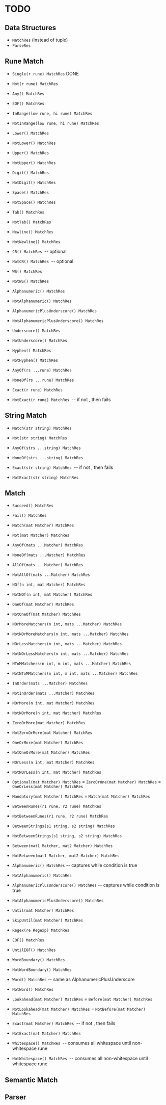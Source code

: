 # TODO

## Data Structures

- `MatchRes` (instead of tuple)
- `ParseRes`

## Rune Match
- `Single(r rune) MatchRes` DONE
- `Not(r rune) MatchRes`

- `Any() MatchRes`
- `EOF() MatchRes`

- `InRange(low rune, hi rune) MatchRes`
- `NotInRange(low rune, hi rune) MatchRes`

- `Lower() MatchRes`
- `NotLower() MatchRes`

- `Upper() MatchRes`
- `NotUpper() MatchRes`

- `Digit() MatchRes`
- `NotDigit() MatchRes`

- `Space() MatchRes`
- `NotSpace() MatchRes`

- `Tab() MatchRes`
- `NotTab() MatchRes`

- `Newline() MatchRes`
- `NotNewline() MatchRes`

- `CR() MatchRes `-- optional
- `NotCR() MatchRes `-- optional

- `WS() MatchRes`
- `NotWS() MatchRes`

- `Alphanumeric() MatchRes`
- `NotAlphanumeric() MatchRes`

- `AlphanumericPlusUnderscore() MatchRes`
- `NotAlphanumericPlusUnderscore() MatchRes`

- `Underscore() MatchRes`
- `NotUnderscore() MatchRes`

- `Hyphen() MatchRes`
- `NotHyphen() MatchRes`

- `AnyOf(rs ...rune) MatchRes`
- `NoneOf(rs ...rune) MatchRes`

- `Exact(r rune) MatchRes`
- `NotExact(r rune) MatchRes `-- if not <r> <EOF>, then fails

## String Match
- `Match(str string) MatchRes`
- `Not(str string) MatchRes`

- `AnyOf(strs ...string) MatchRes`
- `NoneOf(strs ...string) MatchRes`

- `Exact(str string) MatchRes `-- if not <str> <EOF>, then fails
- `NotExact(str string) MatchRes`

## Match
- `Succeed() MatchRes`
- `Fail() MatchRes`

- `Match(mat Matcher) MatchRes`
- `Not(mat Matcher) MatchRes`

- `AnyOf(mats ...Matcher) MatchRes`
- `NoneOf(mats ...Matcher) MatchRes`

- `AllOf(mats ...Matcher) MatchRes`
- `NotAllOf(mats ...Matcher) MatchRes`

- `NOf(n int, mat Matcher) MatchRes`
- `NotNOf(n int, mat Matcher) MatchRes`

- `OneOf(mat Matcher) MatchRes`
- `NotOneOf(mat Matcher) MatchRes`

- `NOrMoreMatchers(n int, mats ...Matcher) MatchRes`
- `NotNOrMoreMatchers(n int, mats ...Matcher) MatchRes`

- `NOrLessMatchers(n int, mats ...Matcher) MatchRes`
- `NotNOrLessMatchers(n int, mats ...Matcher) MatchRes`

- `NToMMatchers(n int, m int, mats ...Matcher) MatchRes`
- `NotNToMMatchers(n int, m int, mats ...Matcher) MatchRes`

- `InOrder(mats ...Matcher) MatchRes`
- `NotInOrder(mats ...Matcher) MatchRes`

- `NOrMore(n int, mat Matcher) MatchRes`
- `NotNOrMore(n int, mat Matcher) MatchRes`

- `ZeroOrMore(mat Matcher) MatchRes`
- `NotZeroOrMore(mat Matcher) MatchRes`

- `OneOrMore(mat Matcher) MatchRes`
- `NotOneOrMore(mat Matcher) MatchRes`

- `NOrLess(n int, mat Matcher) MatchRes`
- `NotNOrLess(n int, mat Matcher) MatchRes`

- `Optional(mat Matcher) MatchRes` = `ZeroOrOne(mat Matcher) MatchRes` = `OneOrLess(mat Matcher) MatchRes`
- `Mandatory(mat Matcher) MatchRes` = `Match(mat Matcher) MatchRes`

- `BetweenRunes(r1 rune, r2 rune) MatchRes`
- `NotBetweenRunes(r1 rune, r2 rune) MatchRes`

- `BetweenStrings(s1 string, s2 string) MatchRes`
- `NotBetweenStrings(s1 string, s2 string) MatchRes`

- `Between(mat1 Matcher, mat2 Matcher) MatchRes`
- `NotBetween(mat1 Matcher, mat2 Matcher) MatchRes`

- `Alphanumeric() MatchRes` -- captures while condition is true
- `NotAlphanumeric() MatchRes`

- `AlphanumericPlusUnderscore() MatchRes` -- captures while condition is true
- `NotAlphanumericPlusUnderscore() MatchRes`

- `Until(mat Matcher) MatchRes`
- `SkipUntil(mat Matcher) MatchRes`

- `Regex(re Regexp) MatchRes`

- `EOF() MatchRes`
- `UntilEOF() MatchRes`

- `WordBoundary() MatchRes`
- `NotWordBoundary() MatchRes`

- `Word() MatchRes` -- same as AlphanumericPlusUnderscore
- `NotWord() MatchRes`

- `Lookahead(mat Matcher) MatchRes` = `Before(mat Matcher) MatchRes`
- `NotLookahead(mat Matcher) MatchRes` = `NotBefore(mat Matcher) MatchRes`

- `Exact(mat Matcher) MatchRes `-- if not <mat> <EOF>, then fails
- `NotExact(mat Matcher) MatchRes`

- `Whitespace() MatchRes `-- consumes all whitespace until non-whitespace rune
- `NotWhitespace() MatchRes `-- consumes all non-whitespace until whitespace rune

## Semantic Match

## Parser



